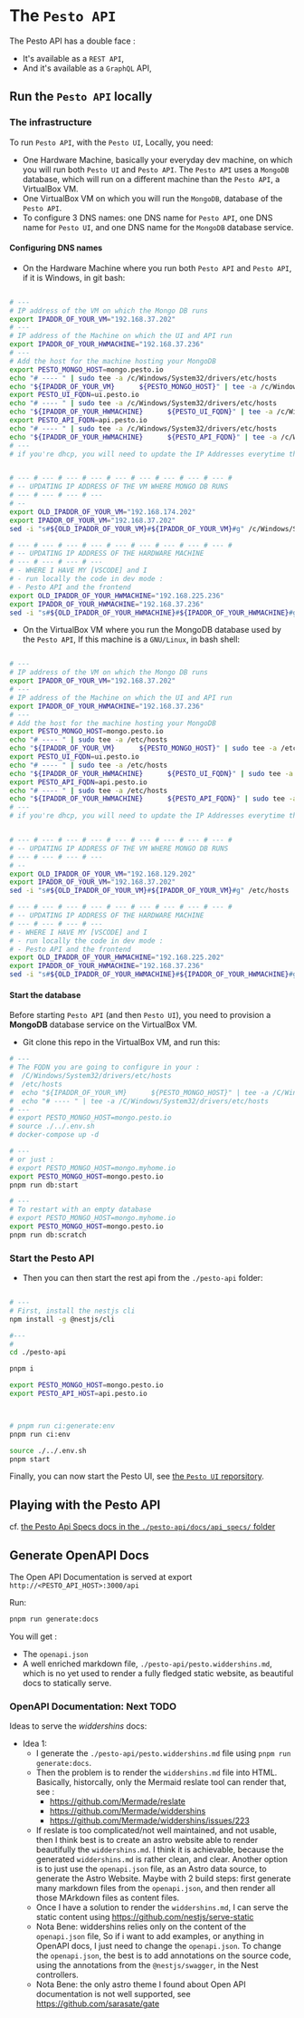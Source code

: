 # The `Pesto API`

The Pesto API has a double face :

* It's available as a `REST API`,
* And it's available as a `GraphQL` API,

## Run the `Pesto API` locally

### The infrastructure

To run `Pesto API`, with the `Pesto UI`, Locally, you need:

* One Hardware Machine, basically your everyday dev machine, on which you will run both `Pesto UI` and `Pesto API`. The `Pesto API` uses a `MongoDB` database, which will run on a different machine than the `Pesto API`, a VirtualBox VM.
* One VirtualBox VM on which you will run the `MongoDB`, database of the `Pesto API`.
* To configure 3 DNS names: one DNS name for `Pesto API`, one DNS name for `Pesto UI`, and one DNS name for the `MongoDB` database service.

#### Configuring DNS names

* On the Hardware Machine where you run both  `Pesto API` and  `Pesto API`, if it is Windows, in git bash:

```bash

# --- 
# IP address of the VM on which the Mongo DB runs
export IPADDR_OF_YOUR_VM="192.168.37.202"
# --- 
# IP address of the Machine on which the UI and API run
export IPADDR_OF_YOUR_HWMACHINE="192.168.37.236"
# ---
# Add the host for the machine hosting your MongoDB
export PESTO_MONGO_HOST=mongo.pesto.io
echo "# ---- " | sudo tee -a /c/Windows/System32/drivers/etc/hosts
echo "${IPADDR_OF_YOUR_VM}      ${PESTO_MONGO_HOST}" | tee -a /c/Windows/System32/drivers/etc/hosts
export PESTO_UI_FQDN=ui.pesto.io
echo "# ---- " | sudo tee -a /c/Windows/System32/drivers/etc/hosts
echo "${IPADDR_OF_YOUR_HWMACHINE}      ${PESTO_UI_FQDN}" | tee -a /c/Windows/System32/drivers/etc/hosts
export PESTO_API_FQDN=api.pesto.io
echo "# ---- " | sudo tee -a /c/Windows/System32/drivers/etc/hosts
echo "${IPADDR_OF_YOUR_HWMACHINE}      ${PESTO_API_FQDN}" | tee -a /c/Windows/System32/drivers/etc/hosts
# ---
# if you're dhcp, you will need to update the IP Addresses everytime the DHCP server updates the IP Addresses of the machines you run Pesto API and Pesto UI on:  


# --- # --- # --- # --- # --- # --- # --- # --- # --- #
# -- UPDATING IP ADDRESS OF THE VM WHERE MONGO DB RUNS
# --- # --- # --- # --- 
# -- 
export OLD_IPADDR_OF_YOUR_VM="192.168.174.202"
export IPADDR_OF_YOUR_VM="192.168.37.202"
sed -i "s#${OLD_IPADDR_OF_YOUR_VM}#${IPADDR_OF_YOUR_VM}#g" /c/Windows/System32/drivers/etc/hosts

# --- # --- # --- # --- # --- # --- # --- # --- # --- #
# -- UPDATING IP ADDRESS OF THE HARDWARE MACHINE 
# --- # --- # --- # --- 
# - WHERE I HAVE MY [VSCODE] and I 
# - run locally the code in dev mode : 
# - Pesto API and the frontend
export OLD_IPADDR_OF_YOUR_HWMACHINE="192.168.225.236"
export IPADDR_OF_YOUR_HWMACHINE="192.168.37.236"
sed -i "s#${OLD_IPADDR_OF_YOUR_HWMACHINE}#${IPADDR_OF_YOUR_HWMACHINE}#g" /c/Windows/System32/drivers/etc/hosts

```

* On the VirtualBox VM where you run the MongoDB database used by the `Pesto API`, If this machine is a `GNU/Linux`, in bash shell:

```bash

# --- 
# IP address of the VM on which the Mongo DB runs
export IPADDR_OF_YOUR_VM="192.168.37.202"
# --- 
# IP address of the Machine on which the UI and API run
export IPADDR_OF_YOUR_HWMACHINE="192.168.37.236"
# ---
# Add the host for the machine hosting your MongoDB
export PESTO_MONGO_HOST=mongo.pesto.io
echo "# ---- " | sudo tee -a /etc/hosts
echo "${IPADDR_OF_YOUR_VM}      ${PESTO_MONGO_HOST}" | sudo tee -a /etc/hosts
export PESTO_UI_FQDN=ui.pesto.io
echo "# ---- " | sudo tee -a /etc/hosts
echo "${IPADDR_OF_YOUR_HWMACHINE}      ${PESTO_UI_FQDN}" | sudo tee -a /etc/hosts
export PESTO_API_FQDN=api.pesto.io
echo "# ---- " | sudo tee -a /etc/hosts
echo "${IPADDR_OF_YOUR_HWMACHINE}      ${PESTO_API_FQDN}" | sudo tee -a /etc/hosts
# ---
# if you're dhcp, you will need to update the IP Addresses everytime the DHCP server updates the IP Addresses of the machines you run Pesto API and Pesto UI on:  


# --- # --- # --- # --- # --- # --- # --- # --- # --- #
# -- UPDATING IP ADDRESS OF THE VM WHERE MONGO DB RUNS
# --- # --- # --- # --- 
# -- 
export OLD_IPADDR_OF_YOUR_VM="192.168.129.202"
export IPADDR_OF_YOUR_VM="192.168.37.202"
sed -i "s#${OLD_IPADDR_OF_YOUR_VM}#${IPADDR_OF_YOUR_VM}#g" /etc/hosts

# --- # --- # --- # --- # --- # --- # --- # --- # --- #
# -- UPDATING IP ADDRESS OF THE HARDWARE MACHINE 
# --- # --- # --- # --- 
# - WHERE I HAVE MY [VSCODE] and I 
# - run locally the code in dev mode : 
# - Pesto API and the frontend
export OLD_IPADDR_OF_YOUR_HWMACHINE="192.168.225.202"
export IPADDR_OF_YOUR_HWMACHINE="192.168.37.236"
sed -i "s#${OLD_IPADDR_OF_YOUR_HWMACHINE}#${IPADDR_OF_YOUR_HWMACHINE}#g" /etc/hosts

```

#### Start the database

Before starting `Pesto API` (and then `Pesto UI`), you need to provision a **MongoDB** database service on the VirtualBox VM.

* Git clone this repo in the VirtualBox VM, and run this:

```bash
# ---
# The FQDN you are going to configure in your :
#  /C/Windows/System32/drivers/etc/hosts
#  /etc/hosts
#  echo "${IPADDR_OF_YOUR_VM}      ${PESTO_MONGO_HOST}" | tee -a /C/Windows/System32/drivers/etc/hosts
#  echo "# ---- " | tee -a /C/Windows/System32/drivers/etc/hosts
# ---
# export PESTO_MONGO_HOST=mongo.pesto.io
# source ./../.env.sh
# docker-compose up -d

# ---
# or just : 
# export PESTO_MONGO_HOST=mongo.myhome.io
export PESTO_MONGO_HOST=mongo.pesto.io
pnpm run db:start

# ---
# To restart with an empty database
# export PESTO_MONGO_HOST=mongo.myhome.io
export PESTO_MONGO_HOST=mongo.pesto.io
pnpm run db:scratch

```

### Start the Pesto API

* Then you can then start the rest api from the `./pesto-api` folder:

```bash

# ---
# First, install the nestjs cli
npm install -g @nestjs/cli

#---
#
cd ./pesto-api

pnpm i

export PESTO_MONGO_HOST=mongo.pesto.io
export PESTO_API_HOST=api.pesto.io



# pnpm run ci:generate:env
pnpm run ci:env

source ./../.env.sh
pnpm start
```

Finally, you can now start the Pesto UI, see [the `Pesto UI` reporsitory](https://github.com/3forges/pesto-ui).

## Playing with the Pesto API

cf. [the Pesto Api Specs docs in the `./pesto-api/docs/api_specs/` folder](./pesto-api/docs/api_specs/)

## Generate OpenAPI Docs

The Open API Documentation is served at export `http://<PESTO_API_HOST>:3000/api`

Run:

```bash
pnpm run generate:docs
```

You will get :

* The `openapi.json`
* A well enriched markdown file, `./pesto-api/pesto.widdershins.md`, which is no yet used to render a fully fledged static website, as beautiful docs to statically serve.

### OpenAPI Documentation: Next TODO

Ideas to serve the _widdershins_ docs:

* Idea 1:
  * I generate the `./pesto-api/pesto.widdershins.md` file using `pnpm run generate:docs`.
  * Then the problem is to render the `widdershins.md` file into HTML. Basically, historcally, only the Mermaid reslate tool can render that, see :
    * <https://github.com/Mermade/reslate>
    * <https://github.com/Mermade/widdershins>
    * <https://github.com/Mermade/widdershins/issues/223>
  * If reslate is too complicated/not well maintained, and not usable, then I think best is to create an astro website able to render beautifully the `widdershins.md`. I think it is achievable, because the generated `widdershins.md` is rather clean, and clear. Another option is to just use the `openapi.json` file, as an Astro data source, to generate the Astro Website. Maybe with 2 build steps: first generate many markdown files from the `openapi.json`, and then render all those MArkdown files as content files.
  * Once I have a solution to render the `widdershins.md`, I can serve the static content using <https://github.com/nestjs/serve-static>
  * Nota Bene: widdershins relies only on the content of the `openapi.json` file, So if i want to add examples, or anything in OpenAPI docs, I just need to change the `openapi.json`. To change the `openapi.json`, the best is to add annotations on the source code, using the annotations from the  `@nestjs/swagger`, in the Nest controllers.
  * Nota Bene: the only astro theme I found about Open API documentation is not well supported, see <https://github.com/sarasate/gate>
